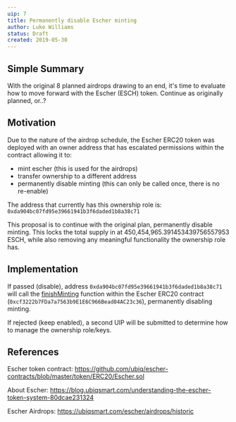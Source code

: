 ```yaml
---
uip: 7
title: Permanently disable Escher minting
author: Luke Williams
status: Draft
created: 2019-05-30
---
```


## Simple Summary

With the original 8 planned airdrops drawing to an end, it's time to evaluate how to move forward with the Escher (ESCH) token. Continue as originally planned, or..?

## Motivation

Due to the nature of the airdrop schedule, the Escher ERC20 token was deployed with an owner address that has escalated permissions within the contract allowing it to:

* mint escher (this is used for the airdrops)
* transfer ownership to a different address
* permanently disable minting (this can only be called once, there is no re-enable)

The address that currently has this ownership role is: `0xda904bc07fd95e39661941b3f6daded1b8a38c71`

This proposal is to continue with the original plan, permanently disable minting. This locks the total supply in at 450,454,965.391453439756557953 ESCH, while also removing any meaningful functionality the ownership role has.

## Implementation

If passed (disable), address `0xda904bc07fd95e39661941b3f6daded1b8a38c71` will call the [finishMinting](https://github.com/ubiq/escher-contracts/blob/master/token/ERC20/Escher.sol#L42) function within the Escher ERC20 contract (`0xcf3222b7FDa7a7563b9E1E6C966Bead04AC23c36`), permanently disabling minting.

If rejected (keep enabled), a second UIP will be submitted to determine how to manage the ownership role/keys.

## References

Escher token contract: https://github.com/ubiq/escher-contracts/blob/master/token/ERC20/Escher.sol

About Escher: https://blog.ubiqsmart.com/understanding-the-escher-token-system-80dcae231324

Escher Airdrops: https://ubiqsmart.com/escher/airdrops/historic
